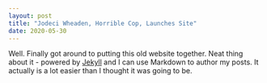 ```yaml
---
layout: post
title: "Jodeci Wheaden, Horrible Cop, Launches Site"
date: 2020-05-30
---
```


Well. Finally got around to putting this old website together. Neat thing about it - powered by [Jekyll](http://jekyllrb.com) and I can use Markdown to author my posts. It actually is a lot easier than I thought it was going to be.
